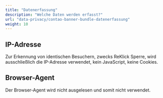 ```yaml
---
title: "Datenerfassung"
description: "Welche Daten werden erfasst?"
url: "data-privacy/contao-banner-bundle-datenerfassung"
weight: 10
---
```


## IP-Adresse

Zur Erkennung von identischen Besuchern, zwecks ReKlick Sperre, wird ausschließlich die IP-Adresse verwendet, kein JavaScript, keine Cookies.

## Browser-Agent

Der Browser-Agent wird nicht ausgelesen und somit nicht verwendet.
